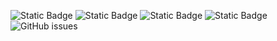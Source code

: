 ![Static Badge](https://img.shields.io/badge/blacklists-60-000000) ![Static Badge](https://img.shields.io/badge/blacklisted-2694403-cc0000) ![Static Badge](https://img.shields.io/badge/whitelisted-2242-00CC00) ![Static Badge](https://img.shields.io/badge/streaming_blacklist-28106-000000) ![GitHub issues](https://img.shields.io/github/issues/fabriziosalmi/blacklists)
